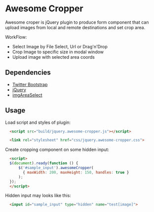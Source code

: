 # Awesome Cropper

Awesome croper is jQuery plugin to produce form component that can
upload images from local and remote destinations and set crop area.

WorkFlow:

- Select Image by File Select, Url or Drag'n'Drop
- Crop Image to specific size in modal window
- Upload image with selected area coords

## Dependencies

- [Twitter Bootstrap](http://twitter.github.com/bootstrap)
- [jQuery](http://jquery.com/)
- [imgAreaSelect](http://www.odyniec.net/projects/imgareaselect/)

## Usage

Load script and styles of plugin:

```html
  <script src="build/jquery.awesome-cropper.js"></script>

  <link rel="stylesheet" href="css/jquery.awesome-cropper.css">
```

Create cropping component on some hidden input:
```html
  <script>
  $(document).ready(function () {
      $('#sample_input').awesomeCropper(
        { maxWidth: 200, maxHeight: 150, handles: true }
      );
  });
  </script>
```

Hidden input may looks like this:
```html
  <input id="sample_input" type="hidden" name="test[image]">
```

